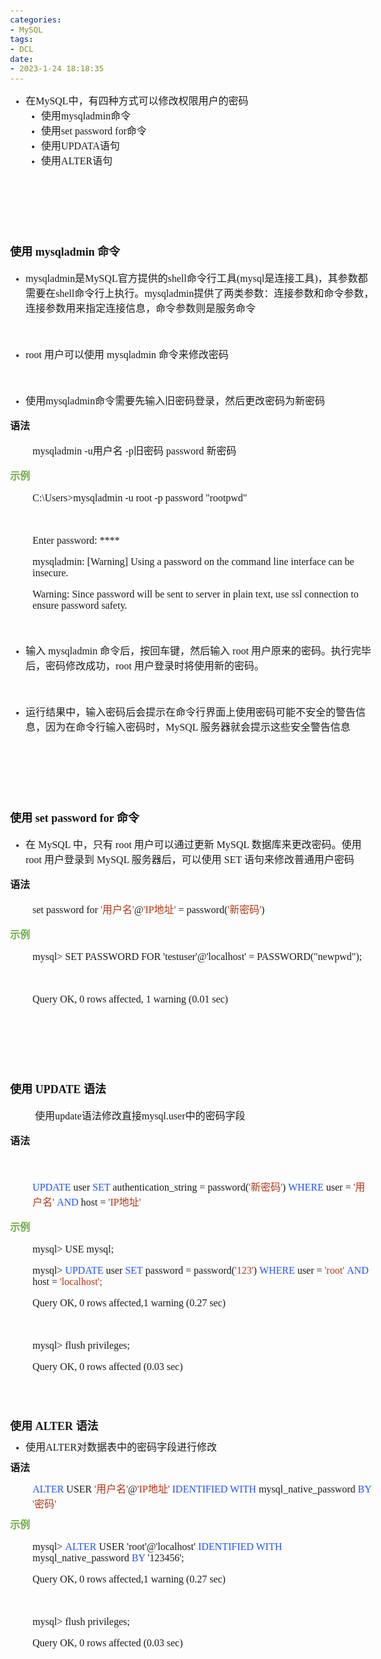 ```yaml
---
categories:
- MySQL
tags:
- DCL
date:
- 2023-1-24 18:18:35
---
```


<body lang=zh-CN style='font-family:Calibri;font-size:11.0pt'>
<!--StartFragment-->

<div style='direction:ltr;border-width:100%'>

<div style='direction:ltr;margin-top:0in;margin-left:0in;width:6.0812in'>

<div style='direction:ltr;margin-top:0in;margin-left:0in;width:6.0812in'>

<ul type=disc style='direction:ltr;unicode-bidi:embed;margin-top:0in;
 margin-bottom:0in'>
 <li style='margin-top:0;margin-bottom:0;vertical-align:middle'><span
     style='font-family:"Microsoft YaHei UI";font-size:12.0pt' lang=zh-CN>在</span><span
     style='font-family:"Comic Sans MS";font-size:12.0pt' lang=en-US>MySQL</span><span
     style='font-family:"Microsoft YaHei UI";font-size:12.0pt' lang=zh-CN>中，有四种方式可以修改权限用户的密码</span></li>
 <ul type=disc style='direction:ltr;unicode-bidi:embed;margin-top:0in;
  margin-bottom:0in'>
  <li style='margin-top:0;margin-bottom:0;vertical-align:middle'><span
      style='font-family:"Microsoft YaHei UI";font-size:12.0pt' lang=zh-CN>使用</span><span
      style='font-family:"Comic Sans MS";font-size:12.0pt' lang=en-US>mysqladmin</span><span
      style='font-family:"Microsoft YaHei UI";font-size:12.0pt' lang=zh-CN>命令</span></li>
  <li style='margin-top:0;margin-bottom:0;vertical-align:middle'><span
      style='font-family:"Microsoft YaHei UI";font-size:12.0pt' lang=zh-CN>使用</span><span
      style='font-family:"Comic Sans MS";font-size:12.0pt' lang=en-US>set
      password for</span><span style='font-family:"Microsoft YaHei UI";
      font-size:12.0pt' lang=zh-CN>命令</span></li>
  <li style='margin-top:0;margin-bottom:0;vertical-align:middle'><span
      style='font-family:"Microsoft YaHei UI";font-size:12.0pt' lang=zh-CN>使用</span><span
      style='font-family:"Comic Sans MS";font-size:12.0pt' lang=en-US>UPDATA</span><span
      style='font-family:"Microsoft YaHei UI";font-size:12.0pt' lang=zh-CN>语句</span></li>
  <li style='margin-top:0;margin-bottom:0;vertical-align:middle'><span
      style='font-family:"Microsoft YaHei UI";font-size:12.0pt' lang=zh-CN>使用</span><span
      style='font-family:"Comic Sans MS";font-size:12.0pt' lang=en-US>ALTER</span><span
      style='font-family:"Microsoft YaHei UI";font-size:12.0pt' lang=zh-CN>语句</span></li>
 </ul>
</ul>

<p style='font-family:"Comic Sans MS";font-size:12.0pt'>&nbsp;</p>

<p style='font-family:"Comic Sans MS";font-size:12.0pt'>&nbsp;</p>

<p style='font-family:"Comic Sans MS";font-size:12.0pt'>&nbsp;</p>

<p style='font-size:13.5pt'><span style='font-weight:bold;
font-family:"Microsoft YaHei UI";color:#111111' lang=zh-CN>使用</span><span
style='font-weight:bold;font-family:"Comic Sans MS";color:#111111' lang=en-US> </span><span
style='font-weight:bold;font-family:"Comic Sans MS";color:#111111' lang=zh-CN>mysqladmin</span><span
style='font-weight:bold;font-family:"Comic Sans MS"' lang=en-US> </span><span
style='font-weight:bold;font-family:"Microsoft YaHei UI"' lang=zh-CN>命令</span></p>

<ul type=disc style='direction:ltr;unicode-bidi:embed;margin-top:0in;
 margin-bottom:0in'>
 <li style='margin-top:0;margin-bottom:0;vertical-align:middle'><span
     style='font-family:"Comic Sans MS";font-size:12.0pt'>mysqladmin</span><span
     style='font-family:"Microsoft YaHei UI";font-size:12.0pt'>是</span><span
     style='font-family:"Comic Sans MS";font-size:12.0pt'>MySQL</span><span
     style='font-family:"Microsoft YaHei UI";font-size:12.0pt'>官方提供的</span><span
     style='font-family:"Comic Sans MS";font-size:12.0pt'>shell</span><span
     style='font-family:"Microsoft YaHei UI";font-size:12.0pt'>命令行工具</span><span
     style='font-family:"Comic Sans MS";font-size:12.0pt'>(mysql</span><span
     style='font-family:"Microsoft YaHei UI";font-size:12.0pt'>是连接工具</span><span
     style='font-family:"Comic Sans MS";font-size:12.0pt'>)</span><span
     style='font-family:"Microsoft YaHei UI";font-size:12.0pt'>，其参数都需要在</span><span
     style='font-family:"Comic Sans MS";font-size:12.0pt'>shell</span><span
     style='font-family:"Microsoft YaHei UI";font-size:12.0pt'>命令行上执行。</span><span
     style='font-family:"Comic Sans MS";font-size:12.0pt'>mysqladmin</span><span
     style='font-family:"Microsoft YaHei UI";font-size:12.0pt'>提供了两类参数：连接参数和命令参数，连接参数用来指定连接信息，命令参数则是服务命令</span></li>
</ul>

<p style='margin-left:.375in;font-family:"Comic Sans MS";font-size:
12.0pt'>&nbsp;</p>

<ul type=disc style='direction:ltr;unicode-bidi:embed;margin-top:0in;
 margin-bottom:0in'>
 <li style='margin-top:0;margin-bottom:0;vertical-align:middle'><span
     style='font-family:"Comic Sans MS";font-size:12.0pt'>root </span><span
     style='font-family:"Microsoft YaHei UI";font-size:12.0pt'>用户可以使用</span><span
     style='font-family:"Comic Sans MS";font-size:12.0pt'> mysqladmin </span><span
     style='font-family:"Microsoft YaHei UI";font-size:12.0pt'>命令来修改密码</span></li>
</ul>

<p style='margin-left:.375in;font-family:"Comic Sans MS";font-size:
12.0pt'>&nbsp;</p>

<ul type=disc style='direction:ltr;unicode-bidi:embed;margin-top:0in;
 margin-bottom:0in'>
 <li style='margin-top:0;margin-bottom:0;vertical-align:middle'><span
     style='font-family:"Microsoft YaHei UI";font-size:12.0pt'>使用</span><span
     style='font-family:"Comic Sans MS";font-size:12.0pt'>mysqladmin</span><span
     style='font-family:"Microsoft YaHei UI";font-size:12.0pt'>命令需要先输入旧密码登录，然后更改密码为新密码</span></li>
</ul>

<p style='font-family:"Microsoft YaHei UI";font-size:12.0pt'><span
style='font-weight:bold'>语法</span></p>

<p style='margin-left:.375in;font-size:12.0pt'><span
style='font-family:"Comic Sans MS"'>mysqladmin -u</span><span style='font-family:
"Microsoft YaHei UI"'>用户名</span><span style='font-family:"Comic Sans MS"'> -p</span><span
style='font-family:"Microsoft YaHei UI"'>旧密码</span><span style='font-family:
"Comic Sans MS"'> password </span><span style='font-family:"Microsoft YaHei UI"'>新密码&nbsp;</span></p>

<p style='font-family:"Microsoft YaHei UI";font-size:12.0pt;
color:#70AD47'><span style='font-weight:bold'>示例</span></p>

<p style='margin-left:.375in;font-family:"Comic Sans MS";font-size:
12.0pt'>C:\Users&gt;mysqladmin -u root -p password &quot;rootpwd&quot;</p>

<p style='margin-left:.375in;font-family:"Comic Sans MS";font-size:
12.0pt'>&nbsp;</p>

<p style='margin-left:.375in;font-family:"Comic Sans MS";font-size:
12.0pt'>Enter password: ****</p>

<p style='margin-left:.375in;font-family:"Comic Sans MS";font-size:
12.0pt'>mysqladmin: [Warning] Using a password on the command line interface
can be insecure.</p>

<p style='margin-left:.375in;font-family:"Comic Sans MS";font-size:
12.0pt'>Warning: Since password will be sent to server in plain text, use ssl
connection to ensure password safety.</p>

<p style='margin-left:.375in;font-family:"Comic Sans MS";font-size:
12.0pt'>&nbsp;</p>

<ul type=disc style='direction:ltr;unicode-bidi:embed;margin-top:0in;
 margin-bottom:0in'>
 <li style='margin-top:0;margin-bottom:0;vertical-align:middle'><span
     style='font-family:"Microsoft YaHei UI";font-size:12.0pt'>输入</span><span
     style='font-family:"Comic Sans MS";font-size:12.0pt'> mysqladmin </span><span
     style='font-family:"Microsoft YaHei UI";font-size:12.0pt'>命令后，按回车键，然后输入</span><span
     style='font-family:"Comic Sans MS";font-size:12.0pt'> root </span><span
     style='font-family:"Microsoft YaHei UI";font-size:12.0pt'>用户原来的密码。执行完毕后，密码修改成功，</span><span
     style='font-family:"Comic Sans MS";font-size:12.0pt'>root </span><span
     style='font-family:"Microsoft YaHei UI";font-size:12.0pt'>用户登录时将使用新的密码。</span></li>
</ul>

<p style='margin-left:.375in;font-family:"Comic Sans MS";font-size:
12.0pt'>&nbsp;</p>

<ul type=disc style='direction:ltr;unicode-bidi:embed;margin-top:0in;
 margin-bottom:0in'>
 <li style='margin-top:0;margin-bottom:0;vertical-align:middle'><span
     style='font-family:"Microsoft YaHei UI";font-size:12.0pt'>运行结果中，输入密码后会提示在命令行界面上使用密码可能不安全的警告信息，因为在命令行输入密码时，</span><span
     style='font-family:"Comic Sans MS";font-size:12.0pt'>MySQL </span><span
     style='font-family:"Microsoft YaHei UI";font-size:12.0pt'>服务器就会提示这些安全警告信息</span></li>
</ul>

<p style='margin-left:.375in;font-family:"Comic Sans MS";font-size:
12.0pt'>&nbsp;</p>

<p style='font-family:"Comic Sans MS";font-size:12.0pt'>&nbsp;</p>

<p style='font-family:"Comic Sans MS";font-size:12.0pt'>&nbsp;</p>

<p style='font-size:13.5pt'><span style='font-weight:bold;
font-family:"Microsoft YaHei UI";color:#111111' lang=zh-CN>使用</span><span
style='font-weight:bold;font-family:"Comic Sans MS";color:#111111' lang=en-US>
set password for </span><span style='font-weight:bold;font-family:"Microsoft YaHei UI";
color:#111111' lang=zh-CN>命令</span><span style='font-family:"Microsoft YaHei UI"'
lang=zh-CN>&nbsp;</span></p>

<ul type=disc style='direction:ltr;unicode-bidi:embed;margin-top:0in;
 margin-bottom:0in'>
 <li style='margin-top:0;margin-bottom:0;vertical-align:middle'><span
     style='font-family:"Microsoft YaHei UI";font-size:12.0pt'>在</span><span
     style='font-family:"Comic Sans MS";font-size:12.0pt'> MySQL </span><span
     style='font-family:"Microsoft YaHei UI";font-size:12.0pt'>中，只有</span><span
     style='font-family:"Comic Sans MS";font-size:12.0pt'> root </span><span
     style='font-family:"Microsoft YaHei UI";font-size:12.0pt'>用户可以通过更新</span><span
     style='font-family:"Comic Sans MS";font-size:12.0pt'> MySQL </span><span
     style='font-family:"Microsoft YaHei UI";font-size:12.0pt'>数据库来更改密码。使用</span><span
     style='font-family:"Comic Sans MS";font-size:12.0pt'> root </span><span
     style='font-family:"Microsoft YaHei UI";font-size:12.0pt'>用户登录到</span><span
     style='font-family:"Comic Sans MS";font-size:12.0pt'> MySQL </span><span
     style='font-family:"Microsoft YaHei UI";font-size:12.0pt'>服务器后，可以使用</span><span
     style='font-family:"Comic Sans MS";font-size:12.0pt'> SET </span><span
     style='font-family:"Microsoft YaHei UI";font-size:12.0pt'>语句来修改普通用户密码</span></li>
</ul>

<p style='font-family:"Microsoft YaHei UI";font-size:12.0pt'><span
style='font-weight:bold'>语法</span></p>

<p style='margin-left:.375in;font-size:12.0pt'><span
style='font-family:"Comic Sans MS"' lang=zh-CN>set password for </span><span
style='font-family:"Comic Sans MS";color:#B43512' lang=en-US>'</span><span
style='font-family:"Microsoft YaHei UI";color:#B43512' lang=zh-CN>用户名</span><span
style='font-family:"Comic Sans MS";color:#B43512' lang=en-US>'</span><span
style='font-family:"Comic Sans MS"' lang=zh-CN>@</span><span style='font-family:
"Comic Sans MS";color:#B43512' lang=en-US>'IP</span><span style='font-family:
"Microsoft YaHei UI";color:#B43512' lang=zh-CN>地址</span><span style='font-family:
"Comic Sans MS";color:#B43512' lang=en-US>'</span><span style='font-family:
"Comic Sans MS"' lang=zh-CN> = password(</span><span style='font-family:"Comic Sans MS";
color:#B43512' lang=zh-CN>'</span><span style='font-family:"Microsoft YaHei UI";
color:#B43512' lang=zh-CN>新密码</span><span style='font-family:"Comic Sans MS";
color:#B43512' lang=zh-CN>'</span><span style='font-family:"Comic Sans MS"'
lang=zh-CN>)</span></p>

<p style='font-family:"Microsoft YaHei UI";font-size:12.0pt;
color:#70AD47'><span style='font-weight:bold'>示例</span></p>

<p style='margin-left:.375in;font-family:"Comic Sans MS";font-size:
12.0pt'>mysql&gt; SET PASSWORD FOR 'testuser'@'localhost' =
PASSWORD(&quot;newpwd&quot;);</p>

<p style='margin-left:.375in;font-family:"Comic Sans MS";font-size:
12.0pt'>&nbsp;</p>

<p style='margin-left:.375in;font-family:"Comic Sans MS";font-size:
12.0pt'>Query OK, 0 rows affected, 1 warning (0.01 sec)</p>

<p style='margin-left:.375in;font-family:"Comic Sans MS";font-size:
12.0pt'>&nbsp;</p>

<p style='font-family:"Comic Sans MS";font-size:12.0pt'>&nbsp;</p>

<p style='font-family:"Comic Sans MS";font-size:12.0pt'>&nbsp;</p>

<p style='font-size:13.5pt;color:#111111'><span style='font-weight:
bold;font-family:"Microsoft YaHei UI"' lang=zh-CN>使用</span><span
style='font-weight:bold;font-family:"Comic Sans MS"' lang=en-US> </span><span
style='font-weight:bold;font-family:"Comic Sans MS"' lang=zh-CN>UPDATE</span><span
style='font-weight:bold;font-family:"Comic Sans MS"' lang=en-US> </span><span
style='font-weight:bold;font-family:"Microsoft YaHei UI"' lang=zh-CN>语法</span></p>

<p style='margin-left:.375in;font-size:12.0pt'><span
style='font-family:"Microsoft YaHei UI"' lang=zh-CN>&nbsp;使用</span><span
style='font-family:"Comic Sans MS"' lang=en-US>update</span><span
style='font-family:"Microsoft YaHei UI"' lang=zh-CN>语法修改直接</span><span
style='font-family:"Comic Sans MS"' lang=en-US>mysql.user</span><span
style='font-family:"Microsoft YaHei UI"' lang=zh-CN>中的密码字段</span></p>

<p style='font-family:"Microsoft YaHei UI";font-size:12.0pt'><span
style='font-weight:bold'>语法</span></p>

<p style='margin-left:.375in;font-family:"Microsoft YaHei UI";
font-size:12.0pt'>&nbsp;</p>

<p style='margin-left:.375in;font-size:12.0pt'><span
style='font-family:"Comic Sans MS";color:#2151FF' lang=en-US>UPDATE</span><span
style='font-family:"Comic Sans MS"' lang=en-US> user </span><span
style='font-family:"Comic Sans MS";color:#2151FF' lang=en-US>SET </span><span
style='font-family:"Comic Sans MS"' lang=zh-CN>authentication_string</span><span
style='font-family:"Comic Sans MS"' lang=en-US> = password(</span><span
style='font-family:"Comic Sans MS";color:#B43512' lang=en-US>'</span><span
style='font-family:"Microsoft YaHei UI";color:#B43512' lang=zh-CN>新密码</span><span
style='font-family:"Comic Sans MS";color:#B43512' lang=en-US>'</span><span
style='font-family:"Comic Sans MS"' lang=en-US>) </span><span style='font-family:
"Comic Sans MS";color:#2151FF' lang=en-US>WHERE</span><span style='font-family:
"Comic Sans MS"' lang=en-US> user = </span><span style='font-family:"Comic Sans MS";
color:#B43512' lang=en-US>'</span><span style='font-family:"Microsoft YaHei UI";
color:#B43512' lang=zh-CN>用户名</span><span style='font-family:"Comic Sans MS";
color:#B43512' lang=en-US>' </span><span style='font-family:"Comic Sans MS";
color:#2151FF' lang=en-US>AND</span><span style='font-family:"Comic Sans MS"'
lang=en-US> host = </span><span style='font-family:"Comic Sans MS";color:#B43512'
lang=en-US>'IP</span><span style='font-family:"Microsoft YaHei UI";color:#B43512'
lang=zh-CN>地址</span><span style='font-family:"Comic Sans MS";color:#B43512'
lang=en-US>'</span></p>

<p style='font-family:"Microsoft YaHei UI";font-size:12.0pt;
color:#70AD47'><span style='font-weight:bold'>示例</span></p>

<p style='margin-left:.375in;font-family:"Comic Sans MS";font-size:
12.0pt'><span lang=zh-CN>mysql&gt;</span><span lang=en-US> USE mysql;</span></p>

<p style='margin-left:.375in;font-size:12.0pt'><span
style='font-family:"Comic Sans MS"' lang=zh-CN>mysql&gt; </span><span
style='font-family:"Comic Sans MS";color:#2151FF' lang=en-US>UPDATE</span><span
style='font-family:"Comic Sans MS"' lang=zh-CN> user </span><span
style='font-family:"Comic Sans MS";color:#2151FF' lang=en-US>SET</span><span
style='font-family:"Comic Sans MS"' lang=zh-CN> password</span><span
style='font-family:"Comic Sans MS"' lang=en-US> </span><span style='font-family:
"Comic Sans MS"' lang=zh-CN>=</span><span style='font-family:"Comic Sans MS"'
lang=en-US> </span><span style='font-family:"Comic Sans MS"' lang=zh-CN>password(</span><span
style='font-family:"Comic Sans MS";color:#B43512' lang=zh-CN>'123'</span><span
style='font-family:"Comic Sans MS"' lang=zh-CN>) </span><span style='font-family:
"Comic Sans MS";color:#2151FF' lang=en-US>WHERE</span><span style='font-family:
"Comic Sans MS"' lang=zh-CN> user</span><span style='font-family:"Comic Sans MS"'
lang=en-US> </span><span style='font-family:"Comic Sans MS"' lang=zh-CN>=</span><span
style='font-family:"Comic Sans MS"' lang=en-US> </span><span style='font-family:
"Comic Sans MS";color:#B43512' lang=zh-CN>'root' </span><span style='font-family:
"Comic Sans MS";color:#2151FF' lang=en-US>AND </span><span style='font-family:
"Comic Sans MS"' lang=zh-CN>host</span><span style='font-family:"Comic Sans MS"'
lang=en-US> </span><span style='font-family:"Comic Sans MS"' lang=zh-CN>=</span><span
style='font-family:"Comic Sans MS"' lang=en-US> </span><span style='font-family:
"Comic Sans MS";color:#B43512' lang=zh-CN>'localhost';</span><span
style='font-family:"Microsoft YaHei UI"' lang=zh-CN>&nbsp;</span></p>

<p style='margin-left:.375in;font-family:"Comic Sans MS";font-size:
12.0pt'><span lang=zh-CN>Query OK, 0 rows affected</span><span lang=en-US>,1
warning</span><span lang=zh-CN> (0.</span><span lang=en-US>27</span><span
lang=zh-CN> sec)</span></p>

<p style='margin-left:.375in;font-family:"Comic Sans MS";font-size:
12.0pt'>&nbsp;</p>

<p style='margin-left:.375in;font-size:12.0pt'><span
style='font-family:"Comic Sans MS"'>mysql&gt; flush privileges;</span><span
style='font-family:"Microsoft YaHei UI"'>&nbsp;</span></p>

<p style='margin-left:.375in;font-family:"Comic Sans MS";font-size:
12.0pt'>Query OK, 0 rows affected (0.03 sec)</p>

<p style='margin-top:7pt;margin-bottom:7pt;font-family:"Comic Sans MS";
font-size:12.0pt'>&nbsp;</p>

<p style='margin-left:.375in;margin-top:7pt;margin-bottom:7pt;font-family:"Comic Sans MS";
font-size:12.0pt'>&nbsp;</p>

<p style='margin-top:7pt;margin-bottom:7pt;font-size:13.5pt'><span
style='font-weight:bold;font-family:"Microsoft YaHei UI"' lang=zh-CN>使用</span><span
style='font-weight:bold;font-family:"Comic Sans MS"' lang=en-US> ALTER </span><span
style='font-weight:bold;font-family:"Microsoft YaHei UI"' lang=zh-CN>语法</span></p>

<ul type=disc style='direction:ltr;unicode-bidi:embed;margin-top:0in;
 margin-bottom:0in'>
 <li style='margin-top:0;margin-bottom:0;vertical-align:middle;margin-top:7pt;
     margin-bottom:7pt'><span style='font-family:"Microsoft YaHei UI";
     font-size:12.0pt' lang=zh-CN>使用</span><span style='font-family:"Comic Sans MS";
     font-size:12.0pt' lang=en-US>ALTER</span><span style='font-family:"Microsoft YaHei UI";
     font-size:12.0pt' lang=zh-CN>对数据表中的密码字段进行修改</span></li>
</ul>

<p style='margin-top:7pt;margin-bottom:7pt;font-family:"Microsoft YaHei UI";
font-size:12.0pt'><span style='font-weight:bold'>语法</span></p>

<p style='margin-left:.375in;margin-top:7pt;margin-bottom:7pt;font-size:12.0pt'><span
style='font-family:"Comic Sans MS";color:#2151FF' lang=en-US>ALTER</span><span
style='font-family:"Comic Sans MS"' lang=en-US> USER </span><span
style='font-family:"Comic Sans MS";color:#B43512' lang=en-US>'</span><span
style='font-family:"Microsoft YaHei UI";color:#B43512' lang=zh-CN>用户名</span><span
style='font-family:"Comic Sans MS";color:#B43512' lang=en-US>'</span><span
style='font-family:"Comic Sans MS"' lang=en-US>@</span><span style='font-family:
"Comic Sans MS";color:#B43512' lang=en-US>'IP</span><span style='font-family:
"Microsoft YaHei UI";color:#B43512' lang=zh-CN>地址</span><span style='font-family:
"Comic Sans MS";color:#B43512' lang=en-US>' </span><span style='font-family:
"Comic Sans MS";color:#2151FF' lang=en-US>IDENTIFIED WITH</span><span
style='font-family:"Comic Sans MS"' lang=en-US> mysql_native_password </span><span
style='font-family:"Comic Sans MS";color:#2151FF' lang=en-US>BY </span><span
style='font-family:"Comic Sans MS";color:#B43512' lang=en-US>'</span><span
style='font-family:"Microsoft YaHei UI";color:#B43512' lang=zh-CN>密码</span><span
style='font-family:"Comic Sans MS";color:#B43512' lang=en-US>'</span></p>

<p style='margin-top:7pt;margin-bottom:7pt;font-family:"Microsoft YaHei UI";
font-size:12.0pt;color:#70AD47'><span style='font-weight:bold'>示例</span></p>

<p style='margin-left:.375in;font-family:"Comic Sans MS";font-size:
12.0pt'><span lang=zh-CN>mysql&gt; </span><span style='color:#2151FF'
lang=en-US>ALTER</span><span lang=en-US> USER 'root'@'localhost' </span><span
style='color:#2151FF' lang=en-US>IDENTIFIED WITH</span><span lang=en-US>
mysql_native_password </span><span style='color:#2151FF' lang=en-US>BY</span><span
lang=en-US> '123456';</span></p>

<p style='margin-left:.375in;font-family:"Comic Sans MS";font-size:
12.0pt'><span lang=zh-CN>Query OK, 0 rows affected</span><span lang=en-US>,1
warning</span><span lang=zh-CN> (0.</span><span lang=en-US>27</span><span
lang=zh-CN> sec)</span></p>

<p style='margin-left:.375in;font-family:"Comic Sans MS";font-size:
12.0pt'>&nbsp;</p>

<p style='margin-left:.375in;font-size:12.0pt'><span
style='font-family:"Comic Sans MS"'>mysql&gt; flush privileges;</span><span
style='font-family:"Microsoft YaHei UI"'>&nbsp;</span></p>

<p style='margin-left:.375in;font-family:"Comic Sans MS";font-size:
12.0pt'>Query OK, 0 rows affected (0.03 sec)</p>

</div>

</div>

</div>

<!--EndFragment-->
</body>

